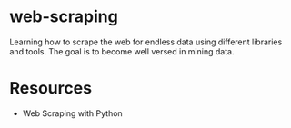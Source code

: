 # web-scraping
Learning how to scrape the web for endless data using different libraries and tools. The goal is to become well versed in mining data.

# Resources

- Web Scraping with Python
